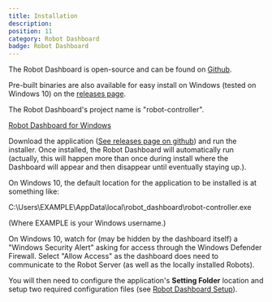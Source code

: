 ```yaml
---
title: Installation
description:
position: 11
category: Robot Dashboard
badge: Robot Dashboard
---
```


The Robot Dashboard is open-source and can be found on [Github](https://github.com/teacherhogg/robot-controller).

Pre-built binaries are also available for easy install on Windows (tested on Windows 10) on the [releases page](https://github.com/teacherhogg/robot-controller/releases).

<alert type="warning">
The Robot Dashboard's project name is "robot-controller".
</alert>

[Robot Dashboard for Windows]()

Download the application ([See releases page on github](https://github.com/teacherhogg/robot-controller/releases)) and run the installer. Once installed, the Robot Dashboard will automatically run (actually, this will happen more than once during install where the Dashboard will appear and then disappear until eventually staying up.).

<alert type="info">
<p>On Windows 10, the default location for the application to be installed is at something like:</p>

<p>C:\Users\EXAMPLE\AppData\local\robot_dashboard\robot-controller.exe</p>

<p>(Where EXAMPLE is your Windows username.)</p>
</alert>

<alert type="warning">
On Windows 10, watch for (may be hidden by the dashboard itself) a "Windows Security Alert" asking for access through the Windows Defender Firewall. Select "Allow Access" as the dashboard does need to communicate to the Robot Server (as well as the locally installed Robots).
</alert>

You will then need to configure the application's **Setting Folder** location and setup two required configuration files (see [Robot Dashboard Setup](/robot-dashboard-setup)).
